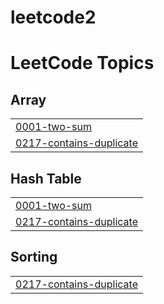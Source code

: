 # leetcode2
<!---LeetCode Topics Start-->
# LeetCode Topics
## Array
|  |
| ------- |
| [0001-two-sum](https://github.com/irtiqamalik02/leetcode2/tree/master/0001-two-sum) |
| [0217-contains-duplicate](https://github.com/irtiqamalik02/leetcode2/tree/master/0217-contains-duplicate) |
## Hash Table
|  |
| ------- |
| [0001-two-sum](https://github.com/irtiqamalik02/leetcode2/tree/master/0001-two-sum) |
| [0217-contains-duplicate](https://github.com/irtiqamalik02/leetcode2/tree/master/0217-contains-duplicate) |
## Sorting
|  |
| ------- |
| [0217-contains-duplicate](https://github.com/irtiqamalik02/leetcode2/tree/master/0217-contains-duplicate) |
<!---LeetCode Topics End-->